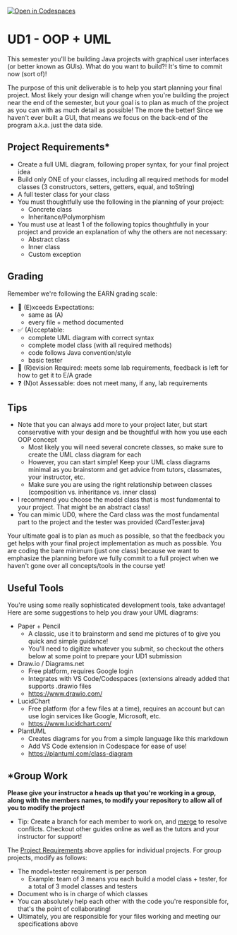 [![Open in Codespaces](https://classroom.github.com/assets/launch-codespace-2972f46106e565e64193e422d61a12cf1da4916b45550586e14ef0a7c637dd04.svg)](https://classroom.github.com/open-in-codespaces?assignment_repo_id=16613685)
# UD1 - OOP + UML

This semester you'll be building Java projects with graphical user interfaces (or better known as GUIs). What do you want to build?! It's time to commit now (sort of)!

The purpose of this unit deliverable is to help you start planning your final project. Most likely your design will change when you're building the project near the end of the semester, but your goal is to plan as much of the project as you can with as much detail as possible! The more the better! Since we haven't ever built a GUI, that means we focus on the back-end of the program a.k.a. just the data side.

## Project Requirements\*
- Create a full UML diagram, following proper syntax, for your final project idea
- Build only ONE of your classes, including all required methods for model classes (3 constructors, setters, getters, equal, and toString)
- A full tester class for your class
- You must thoughtfully use the following in the planning of your project:
    - Concrete class
    - Inheritance/Polymorphism
- You must use at least 1 of the following topics thoughtfully in your project and provide an explanation of why the others are not necessary:
    - Abstract class
    - Inner class
    - Custom exception

## Grading
Remember we're following the EARN grading scale:
- :rocket: (E)xceeds Expectations:
    - same as (A)
    - every file + method documented
- :white_check_mark: (A)cceptable:
    - complete UML diagram with correct syntax
    - complete model class (with all required methods)
    - code follows Java convention/style
    - basic tester
- :wrench: \(R\)evision Required: meets some lab requirements, feedback is left for how to get it to E/A grade
- :question: (N)ot Assessable: does not meet many, if any, lab requirements

## Tips
- Note that you can always add more to your project later, but start conservative with your design and be thoughtful with how you use each OOP concept
    - Most likely you will need several concrete classes, so make sure to create the UML class diagram for each
    - However, you can start simple! Keep your UML class diagrams minimal as you brainstorm and get advice from tutors, classmates, your instructor, etc.
    - Make sure you are using the right relationship between classes (composition vs. inheritance vs. inner class)
- I recommend you choose the model class that is most fundamental to your project. That might be an abstract class!
- You can mimic UD0, where the Card class was the most fundamental part to the project and the tester was provided (CardTester.java)


Your ultimate goal is to plan as much as possible, so that the feedback you get helps with your final project implementation as much as possible. You are coding the bare minimum (just one class) because we want to emphasize the planning before we fully commit to a full project when we haven't gone over all concepts/tools in the course yet!

## Useful Tools
You're using some really sophisticated development tools, take advantage! Here are some suggestions to help you draw your UML diagrams:
- Paper + Pencil
    - A classic, use it to brainstorm and send me pictures of to give you quick and simple guidance!
    - You'll need to digitize whatever you submit, so checkout the others below at some point to prepare your UD1 submission
- Draw.io / Diagrams.net
    - Free platform, requires Google login
    - Integrates with VS Code/Codespaces (extensions already added that supports .drawio files
    - https://www.drawio.com/
- LucidChart
    - Free platform (for a few files at a time), requires an account but can use login services like Google, Microsoft, etc.
    - https://www.lucidchart.com/
- PlantUML
    - Creates diagrams for you from a simple language like this markdown
    - Add VS Code extension in Codespace for ease of use!
    - https://plantuml.com/class-diagram


## \*Group Work
**Please give your instructor a heads up that you're working in a group, along with the members names, to modify your repository to allow all of you to modify the project!**
* Tip: Create a branch for each member to work on, and [merge](https://www.youtube.com/watch?v=XX-Kct0PfFc) to resolve conflicts. Checkout other guides online as well as the tutors and your instructor for support!

The [Project Requirements](#project-requirements*) above applies for individual projects. For group projects, modify as follows:
- The model+tester requirement is per person
    - Example: team of 3 means you each build a model class + tester, for a total of 3 model classes and testers
- Document who is in charge of which classes
- You can absolutely help each other with the code you're responsible for, that's the point of collaborating!
- Ultimately, you are responsible for your files working and meeting our specifications above
